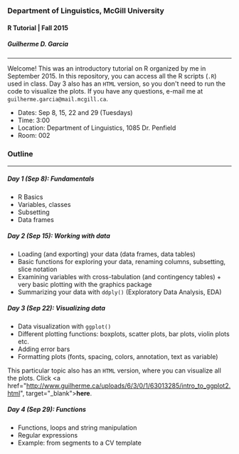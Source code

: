 ### Department of Linguistics, McGill University
#### R Tutorial | Fall 2015
##### Guilherme D. Garcia

---

Welcome! This was an introductory tutorial on R organized by me in September 2015. In this repository, you can access all the R scripts (```.R```) used in class. Day 3 also has an ```HTML``` version, so you don't need to run the code to visualize the plots. If you have any questions, e-mail me at ```guilherme.garcia@mail.mcgill.ca```.

- Dates: Sep 8, 15, 22 and 29 (Tuesdays)
- Time: 3:00
- Location: Department of Linguistics, 1085 Dr. Penfield
- Room: 002

### Outline

---

##### Day 1 (Sep 8): Fundamentals

- R Basics
- Variables, classes
- Subsetting
- Data frames

##### Day 2 (Sep 15): Working with data

- Loading (and exporting) your data (data frames, data tables)
- Basic functions for exploring your data, renaming columns, subsetting, slice notation
- Examining variables with cross-tabulation (and contingency tables) + very basic plotting with the graphics package
- Summarizing your data with ```ddply()``` (Exploratory Data Analysis, EDA)

##### Day 3 (Sep 22): Visualizing data

- Data visualization with ```ggplot()```
- Different plotting functions: boxplots, scatter plots, bar plots, violin plots etc.
- Adding error bars
- Formatting plots (fonts, spacing, colors, annotation, text as variable)

This particular topic also has an ```HTML``` version, where you can visualize all the plots. Click <a href="http://www.guilherme.ca/uploads/6/3/0/1/63013285/intro_to_ggplot2.html", target="_blank">**here**</a>.

##### Day 4 (Sep 29): Functions

- Functions, loops and string manipulation
- Regular expressions
- Example: from segments to a CV template
